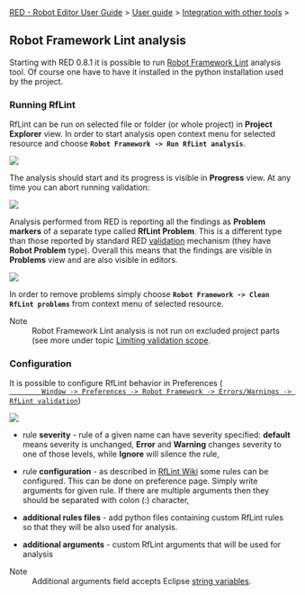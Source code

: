 <html>
<head>
<link href="PLUGINS_ROOT/org.robotframework.ide.eclipse.main.plugin.doc.user/help/style.css" rel="stylesheet" type="text/css"/>
</head>
<body>
<a href="../../../../help/index.html">RED - Robot Editor User Guide</a> &gt; <a href="../../../../help/user_guide/user_guide.html">User guide</a> &gt; <a href="../../../../help/user_guide/tools_integration.html">Integration with other tools</a> &gt; 
	<h2>Robot Framework Lint analysis</h2>
<p>Starting with RED 0.8.1 it is possible to run <a class="external" href="http://github.com/boakley/robotframework-lint/" target="_blank">Robot Framework Lint</a> 
	analysis tool. Of course one have to have it installed in the python installation
	used by the project.
	</p>
<h3>Running RfLint</h3>
<p>RfLint can be run on selected file or folder (or whole project) in <b>Project Explorer</b> view. In order
	to start analysis open context menu for selected resource and choose <b><code>Robot Framework -&gt; Run RfLint analysis</code></b>.
	</p>
<img src="images/rflint_run.png"/>
<p>The analysis should start and its progress is visible in <b>Progress</b> view. At any time you can abort running
	validation:
	</p>
<img src="images/rflint_progress.png"/>
<p>Analysis performed from RED is reporting all the findings as <b>Problem markers</b> of a separate type called
	<b>RfLint Problem</b>. This is a different type than those reported by standard RED <a href="../validation.html">
	validation</a> mechanism (they have <b>Robot Problem</b> type). Overall this means that the findings are visible
	in <b>Problems</b> view and are also visible in editors. 
	</p>
<img src="images/rflint_problems.png"/>
<p>In order to remove problems simply choose <b><code>Robot Framework -&gt; Clean RfLint problems</code></b> from context menu
	of selected resource.
	</p>
<dl class="note">
<dt>Note</dt>
<dd>Robot Framework Lint analysis is not run on excluded project parts (see more under topic <a href="../validation/scope.html">Limiting validation scope</a>.
	   </dd>
</dl>
<h3>Configuration</h3>
<p>It is possible to configure RfLint behavior in Preferences (
		<code><a class="command" href="javascript:executeCommand('org.eclipse.ui.window.preferences(preferencePageId=org.robotframework.ide.eclipse.main.plugin.preferences.rflint)')">
		Window -&gt; Preferences -&gt; Robot Framework -&gt; Errors/Warnings -&gt; RfLint validation</a></code>)
	</p>
<img src="images/rflint_prefs.png"/>
<ul>
<li>rule <b>severity</b> - rule of a given name can have severity specified: <b>default</b> means severity is 
		unchanged, <b>Error</b> and <b>Warning</b> changes severity to one of those levels, while <b>Ignore</b> will
		silence the rule,
		<p></p>
</li>
<li>rule <b>configuration</b> - as described in <a class="external" href="http://github.com/boakley/robotframework-lint/wiki/How-to-write-custom-rules" target="_blank">RfLint Wiki</a>
		some rules can be configured. This can be done on preference page. Simply write arguments for given rule. 
		If there are multiple arguments then they should be separated with colon (:) character,
		<p></p>
</li>
<li><b>additional rules files</b> - add python files containing custom RfLint rules so that they will 
		be also used for analysis.
		<p></p>
</li>
<li><b>additional arguments</b> - custom RfLint arguments that will be used for analysis
		<p></p>
</li>
</ul>
<dl class="note">
<dt>Note</dt>
<dd>Additional arguments field accepts Eclipse <a href="../launching/string_substitution.html">string variables</a>.</dd>
</dl>
</body>
</html>